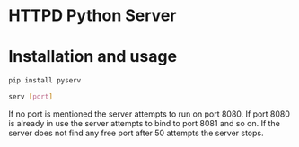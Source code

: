 # HTTPD Python Server

# Installation and usage 

```python
pip install pyserv
```
```bash
serv [port]
```

If no port is mentioned the server attempts to run on port 8080. If port 8080 is already in use the server attempts to bind to port 8081 and so on. If the server does not find any free port after 50 attempts the server stops.


